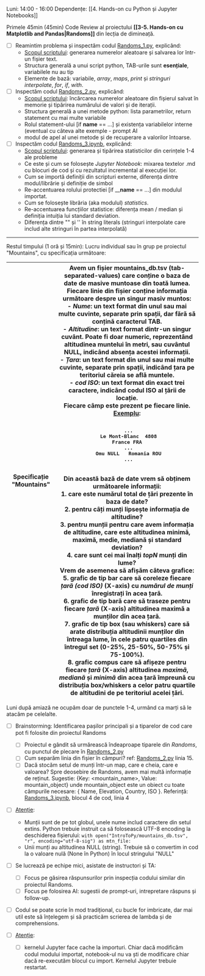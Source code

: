 Luni: 14:00 - 16:00
Dependențe: [[4. Hands-on cu Python și Jupyter Notebooks]]

Primele 45min (45min) Code Review al proiectului **[[3-5. Hands-on cu Matplotlib and Pandas|Randoms]]** din lecția de dimineață.
- [ ] Reamintim problema și inspectăm codul [Randoms_1.py](https://github.com/inproted/CodeSinaia-2025/blob/main/IntroToPy/Randoms_1.py), explicând:
	- <u>Scopul scriptului</u>: generarea numerelor aleatoare și salvarea lor într-un fișier text.
	- Structura generală a unui script python, TAB-urile sunt **esențiale**, variabilele nu au tip
	- Elemente de bază: variabile, *array*, *maps*, *print* și *stringuri interpolate*, *for*, *if*, *with*.
- [ ] Inspectăm codul [Randoms_2.py](https://github.com/inproted/CodeSinaia-2025/blob/main/IntroToPy/Randoms_2.py), explicând:
	- <u>Scopul scriptului</u>: încărcarea numerelor aleatoare din fișierul salvat în memorie și tipărirea numărului de valori și de iterații.
	- Structura  generală a unei metode python: lista parametrilor, return statement cu mai multe variabile
	- Rolul statement-ului [if ______name______ == ...] și existența variabilelor interne (eventual cu câteva alte exemple - prompt AI
	- modul de apel al unei metode și de recuperare a valorilor întoarse.
- [ ] Inspectăm codul [Randoms_3.ipynb](https://github.com/inproted/CodeSinaia-2025/blob/main/IntroToPy/Randoms_3.ipynb), explicând:
	- <u>Scopul scriptului</u>: generarea și tipărirea statisticilor din cerințele 1-4 ale probleme
	- Ce este și cum se folosește *Jupyter Notebook*: mixarea textelor .md cu blocuri de cod și cu rezultatul incremental al execuției lor.
	- Cum se importă definiții din scripturi externe, diferența dintre modul/librărie și definiție de simbol
	- Re-accentuarea rolului protectiei [if ______name____ == ...] din modulul importat.
	- Cum se folosește librăria (aka modulul) *statistics*.
	- Re-accentuarea funcțiilor statistice: diferența mean / median și definiția intuiția lui standard deviation.
	- Diferența dintre "" și '' în string literals (stringuri interpolate care includ alte stringuri în partea interpolată)
----
Restul timpului (1 oră și 15min): Lucru individual sau în grup pe proiectul "Mountains", cu specificația următoare:

| Specificație "Mountains" | Avem un fișier **mountains_db.tsv** (tab-separated-values) care conține o baza de date de masive muntoase din toată lumea. Fiecare linie din fișier conține informația următoare despre un singur masiv muntos:<br>	- _Nume_: un text format din unul sau mai multe cuvinte, separate prin spații, dar fără să conțină caracterul TAB.<br>	- _Altitudine_: un text format dintr-un singur cuvânt. Poate fi doar numeric, reprezentând altitudinea muntelui în metri, sau cuvântul NULL, indicând absența acestei informații.<br>	- *Țara*: un text format din unul sau mai multe cuvinte, separate prin spații, indicând țara pe teritoriul căreia se află muntele.<br>	- *cod ISO*: un text format din exact trei caractere, indicând codul ISO al țării de locație.<br>	Fiecare câmp este prezent pe fiecare linie.<br>	<u>Exemplu</u>:<br>	<pre><br>	...<br>	Le Mont-Blanc  4808    France      FRA<br>	...<br>	Omu            NULL    Romania     ROU<br>	...</pre><br>	Din această bază de date vrem să obținem următoarele informații:<br>	1. care este numărul total de țări prezente în baza de date?<br>	2. pentru câți munți lipsește informația de altitudine?<br>	3. pentru munții pentru care avem informația de altitudine, care este altitudinea minimă, maximă, medie, mediană și standard deviation?<br>	4. care sunt cei mai înalți *topN* munți din lume?<br>	Vrem de asemenea să afișăm câteva grafice: <br>	5. grafic de tip bar care să coreleze fiecare *țară (cod ISO)* (X-axis) cu *numărul de munți* înregistrați în acea țară.<br>	6. grafic de tip bară care să traseze pentru fiecare *țară* (X-axis) altitudinea maximă a munților din acea țară.<br>	7. grafic de tip box (sau whiskers) care să arate distribuția altitudinii munților din întreaga lume, în cele patru quartiles din întregul set (0-25%, 25-50%, 50-75% și 75-100%).<br>	8. grafic compus care să afișeze pentru fiecare *țară* (X-axis) altitudinea *maximă*, *mediană* și *minimă* din acea țară împreună cu distribuția box/whiskers a celor patru quartile de altitudini de pe teritoriul acelei țări. |
| ------------------------ | ------------------------------------------------------------------------------------------------------------------------------------------------------------------------------------------------------------------------------------------------------------------------------------------------------------------------------------------------------------------------------------------------------------------------------------------------------------------------------------------------------------------------------------------------------------------------------------------------------------------------------------------------------------------------------------------------------------------------------------------------------------------------------------------------------------------------------------------------------------------------------------------------------------------------------------------------------------------------------------------------------------------------------------------------------------------------------------------------------------------------------------------------------------------------------------------------------------------------------------------------------------------------------------------------------------------------------------------------------------------------------------------------------------------------------------------------------------------------------------------------------------------------------------------------------------------------------------------------------------------------------------------------------------------------------------------------------------------------------------------------------------------------------------------------------------------------------------------------------------------------------------------------------------------------------------------------------------------------------------------------------------------------------------------------------------------------------------------------------------ |

Luni după amiază ne ocupăm doar de punctele 1-4, urmând ca marți să le atacăm pe celelalte.
- [ ] Brainstorming: Identificarea pașilor principali și a tiparelor de cod care pot fi folosite din proiectul Randoms
	- [ ] Proiectul e gândit să urmărească îndeaproape tiparele din *Randoms*, cu punctul de plecare în [Randoms_2.py](https://github.com/inproted/CodeSinaia-2025/blob/main/IntroToPy/Randoms_2.py)
	- [ ] Cum separăm linia din fișier în câmpuri? ref: [Randoms_2.py](https://github.com/inproted/CodeSinaia-2025/blob/main/IntroToPy/Randoms_2.py) linia 15.
	- [ ] Dacă stocăm setul de munți într-un map, care e cheia, care e valoarea? Spre deosebire de Randoms, avem mai multă informație de reținut. Sugestie: {Key: <mountain_name>, Value: mountain_object} unde mountain_object este un obiect cu toate câmpurile necesare:
		{ Name, Elevation, Country, ISO }. Referință: [Randoms_3.ipynb](https://github.com/inproted/CodeSinaia-2025/blob/main/IntroToPy/Randoms_3.ipynb), blocul 4 de cod, linia 4
- [ ] <u>Atenție</u>:
	- Munții sunt de pe tot globul, unele nume includ caractere din setul extins. Python trebuie instruit ca să folosească UTF-8 encoding la deschiderea fișierului:
		`with open("IntroToPy/mountains_db.tsv", "r", encoding="utf-8-sig") as mtn_file:`
	- Unii munți au altitudinea NULL (string). Trebuie să o convertim in cod la o valoare nulă (None în Python) în locul stringului "NULL"
	
- [ ] Se lucrează pe echipe mici, asistate de instructori și TA:
	- [ ] Focus pe găsirea răspunsurilor prin inspecția codului similar din proiectul Randoms.
	- [ ] Focus pe folosirea AI: sugestii de prompt-uri, intrepretare răspuns și follow-up.
- [ ] Codul se poate scrie în mod tradițional, cu bucle for imbricate, dar mai util este să înțelegem și să practicăm scrierea de lambda și de comprehensions.
- [ ]  <u>Atenție</u>:
	- [ ] kernelul Jupyter face cache la importuri. Chiar dacă modificăm codul modului importat, notebook-ul nu va ști de modificare chiar dacă re-executăm blocul cu import. Kernelul Jupyter trebuie restartat.


